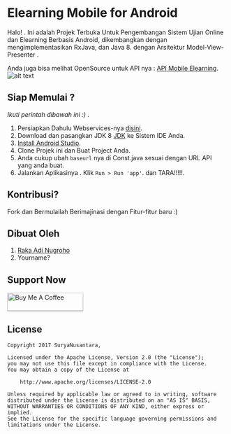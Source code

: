 # Elearning Mobile for Android

Halo! . Ini adalah Projek Terbuka Untuk Pengembangan Sistem Ujian Online dan Elearning Berbasis Android, dikembangkan dengan mengimplementasikan RxJava, dan Java 8. dengan Arsitektur Model-View-Presenter .

Anda juga bisa melihat OpenSource untuk API nya :
[API Mobile Elearning](https://github.com/rakaadinugroho/Elearning-Mobile-API).
![alt text](https://raw.githubusercontent.com/rakaadinugroho/Elearning-Mobile/master/ss/app.png)

## Siap Memulai ?

_Ikuti perintah dibawah ini :) ._

1. Persiapkan Dahulu Webservices-nya [disini](http://github.com/rakaadinugroho/Elearning-Mobile-API).
2. Download dan pasangkan JDK 8 [JDK](http://www.oracle.com/technetwork/java/javase/downloads/jdk8-downloads-2133151.html)
ke Sistem IDE Anda.
3. [Install Android Studio](https://developer.android.com/sdk/index.html).
4. Clone Projek ini dan Buat Project Anda.
5. Anda cukup ubah  `baseurl` nya di Const.java sesuai dengan URL API yang anda buat.
6. Jalankan Aplikasinya . Klik `Run > Run 'app'`. dan TARA!!!!!.

## Kontribusi?
Fork dan Bermulailah Berimajinasi dengan Fitur-fitur baru :)

## Dibuat Oleh
1. [Raka Adi Nugroho](http://facebook.com/nugroho.rakaadi)
2. Yourname?

## Support Now
<a href="https://www.buymeacoffee.com/r431sGS" target="_blank"><img src="https://www.buymeacoffee.com/assets/img/custom_images/orange_img.png" alt="Buy Me A Coffee" style="height: 41px !important;width: 174px !important;box-shadow: 0px 3px 2px 0px rgba(190, 190, 190, 0.5) !important;-webkit-box-shadow: 0px 3px 2px 0px rgba(190, 190, 190, 0.5) !important;" ></a>
## License

```
Copyright 2017 SuryaNusantara,

Licensed under the Apache License, Version 2.0 (the "License");
you may not use this file except in compliance with the License.
You may obtain a copy of the License at

    http://www.apache.org/licenses/LICENSE-2.0

Unless required by applicable law or agreed to in writing, software
distributed under the License is distributed on an "AS IS" BASIS,
WITHOUT WARRANTIES OR CONDITIONS OF ANY KIND, either express or implied.
See the License for the specific language governing permissions and
limitations under the License.
```
